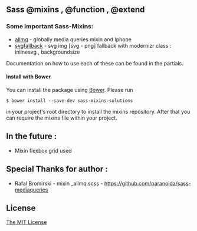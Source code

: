 ## Sass @mixins , @function , @extend

### Some important Sass-Mixins:
* [allmq](mixins/_allmq.scss) - globally media queries mixin and Iphone
* [svgfallback](mixins/_svgfallback.scss) - svg img [svg - png] fallback with modernizr class : inlinesvg , backgroundsize

Documentation on how to use each of these can be found in the partials.

#### Install with Bower

You can install the package using [Bower](http://bower.io/). Please run

	$ bower install --save-dev sass-mixins-solutions

in your project's root directory to install the mixins repository. After that
you can require the mixins file within your project.

## In the future :

* Mixin flexbox grid used

## Special Thanks for author :
* Rafal Bromirski - mixin _allmq.scss - https://github.com/paranoida/sass-mediaqueries

## License

[The MIT License](LICENSE.md)